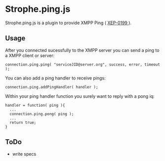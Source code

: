 # Strophe.ping.js

Strophe.ping.js is a plugin to provide XMPP Ping
( [ XEP-0199 ]( http://xmpp.org/extensions/xep-0199.html ) ).

## Usage

After you connected sucessfully to the XMPP server you can send a ping to a XMPP
client or server:

    connection.ping.ping( "serviceJID@server.org", success, error, timeout );

You can also add a ping handler to receive pings:

    connection.ping.addPingHandler( handler );

Within your ping handler function you surely want to reply with a pong iq:

    handler = function( ping ){
      ...
      connection.ping.pong( ping );
      ...
	  return true;
    }

## ToDo

- write specs
